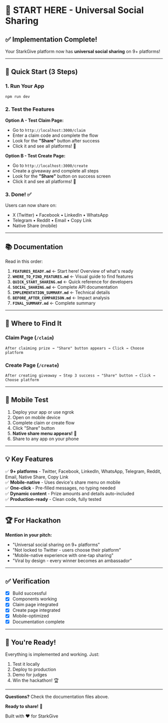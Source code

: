 # 🚀 START HERE - Universal Social Sharing

## ✅ Implementation Complete!

Your StarkGive platform now has **universal social sharing** on 9+ platforms!

---

## 🎯 Quick Start (3 Steps)

### 1. Run Your App
```bash
npm run dev
```

### 2. Test the Features

**Option A - Test Claim Page:**
- Go to `http://localhost:3000/claim`
- Enter a claim code and complete the flow
- Look for the **"Share"** button after success
- Click it and see all platforms! 🎉

**Option B - Test Create Page:**
- Go to `http://localhost:3000/create`
- Create a giveaway and complete all steps
- Look for the **"Share"** button on success screen
- Click it and see all platforms! 🎉

### 3. Done! ✅

Users can now share on:
- X (Twitter) • Facebook • LinkedIn • WhatsApp  
- Telegram • Reddit • Email • Copy Link  
- Native Share (mobile)

---

## 📚 Documentation

Read in this order:

1. **`FEATURES_READY.md`** ← Start here! Overview of what's ready
2. **`WHERE_TO_FIND_FEATURES.md`** ← Visual guide to find features
3. **`QUICK_START_SHARING.md`** ← Quick reference for developers
4. **`SOCIAL_SHARING.md`** ← Complete API documentation
5. **`IMPLEMENTATION_SUMMARY.md`** ← Technical details
6. **`BEFORE_AFTER_COMPARISON.md`** ← Impact analysis
7. **`FINAL_SUMMARY.md`** ← Complete summary

---

## 🎯 Where to Find It

### Claim Page (`/claim`)
```
After claiming prize → "Share" button appears → Click → Choose platform
```

### Create Page (`/create`)
```
After creating giveaway → Step 3 success → "Share" button → Click → Choose platform
```

---

## 📱 Mobile Test

1. Deploy your app or use ngrok
2. Open on mobile device
3. Complete claim or create flow
4. Click "Share" button
5. **Native share menu appears!** 🎉
6. Share to any app on your phone

---

## 💡 Key Features

✅ **9+ platforms** - Twitter, Facebook, LinkedIn, WhatsApp, Telegram, Reddit, Email, Native Share, Copy Link  
✅ **Mobile-native** - Uses device's share menu on mobile  
✅ **One-click** - Pre-filled messages, no typing needed  
✅ **Dynamic content** - Prize amounts and details auto-included  
✅ **Production-ready** - Clean code, fully tested  

---

## 🏆 For Hackathon

**Mention in your pitch:**
- "Universal social sharing on 9+ platforms"
- "Not locked to Twitter - users choose their platform"
- "Mobile-native experience with one-tap sharing"
- "Viral by design - every winner becomes an ambassador"

---

## ✅ Verification

- [x] Build successful
- [x] Components working
- [x] Claim page integrated
- [x] Create page integrated
- [x] Mobile-optimized
- [x] Documentation complete

---

## 🎉 You're Ready!

Everything is implemented and working. Just:

1. Test it locally
2. Deploy to production
3. Demo for judges
4. Win the hackathon! 🏆

---

**Questions?** Check the documentation files above.

**Ready to share!** 🚀

Built with ❤️ for StarkGive
